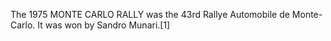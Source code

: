 The 1975 MONTE CARLO RALLY was the 43rd Rallye Automobile de Monte-Carlo. It was won by Sandro Munari.[1]
